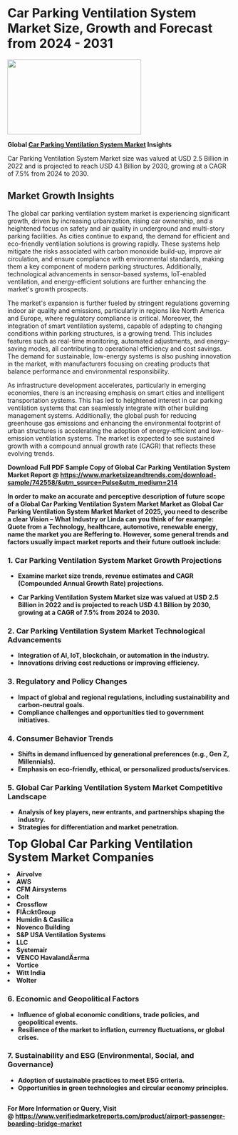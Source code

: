 <H1>Car Parking Ventilation System Market Size, Growth and Forecast from 2024 - 2031</H1><img class="aligncenter size-medium wp-image-584254" src="https://thirdeyenews.in/wp-content/uploads/2024/09/Global-Market-Research-300x168.jpeg" alt="" width="300" height="168" /><p><strong>Global&nbsp;<a href="https://www.marketsizeandtrends.com/download-sample/742558/&amp;utm_source=Pulse&amp;utm_medium=214">Car Parking Ventilation System Market</a> Insights</strong></p><p>Car Parking Ventilation System Market size was valued at USD 2.5 Billion in 2022 and is projected to reach USD 4.1 Billion by 2030, growing at a CAGR of 7.5% from 2024 to 2030.</p><p><h2>Market Growth Insights</h2> <p>The global car parking ventilation system market is experiencing significant growth, driven by increasing urbanization, rising car ownership, and a heightened focus on safety and air quality in underground and multi-story parking facilities. As cities continue to expand, the demand for efficient and eco-friendly ventilation solutions is growing rapidly. These systems help mitigate the risks associated with carbon monoxide build-up, improve air circulation, and ensure compliance with environmental standards, making them a key component of modern parking structures. Additionally, technological advancements in sensor-based systems, IoT-enabled ventilation, and energy-efficient solutions are further enhancing the market's growth prospects.</p> <p><strong></strong></p> <p>The market's expansion is further fueled by stringent regulations governing indoor air quality and emissions, particularly in regions like North America and Europe, where regulatory compliance is critical. Moreover, the integration of smart ventilation systems, capable of adapting to changing conditions within parking structures, is a growing trend. This includes features such as real-time monitoring, automated adjustments, and energy-saving modes, all contributing to operational efficiency and cost savings. The demand for sustainable, low-energy systems is also pushing innovation in the market, with manufacturers focusing on creating products that balance performance and environmental responsibility.</p> <p>As infrastructure development accelerates, particularly in emerging economies, there is an increasing emphasis on smart cities and intelligent transportation systems. This has led to heightened interest in car parking ventilation systems that can seamlessly integrate with other building management systems. Additionally, the global push for reducing greenhouse gas emissions and enhancing the environmental footprint of urban structures is accelerating the adoption of energy-efficient and low-emission ventilation systems. The market is expected to see sustained growth with a compound annual growth rate (CAGR) that reflects these evolving trends.</p> <p><strong></p><p><span class=""><strong>Download Full PDF Sample Copy of Global Car Parking Ventilation System Market Report</strong> @ <a href="https://www.marketsizeandtrends.com/download-sample/742558/&amp;utm_source=Pulse&amp;utm_medium=214" target="_blank">https://www.marketsizeandtrends.com/download-sample/742558/&amp;utm_source=Pulse&amp;utm_medium=214</a></span></p><p>In order to make an accurate and perceptive description of future scope of a Global&nbsp;Car Parking Ventilation System Market Market as Global&nbsp;Car Parking Ventilation System Market Market of 2025, you need to describe a clear Vision &ndash; What Industry or Linda can you think of for example: Quote from a Technology, healthcare, automotive, renewable energy, name the market you are Reffering to. However, some general trends and factors usually impact market reports and their future outlook include:</p><h3>1.&nbsp;<strong>Car Parking Ventilation System Market Growth Projections</strong></h3><ul><li>Examine market size trends, revenue estimates and CAGR (Compounded Annual Growth Rate) projections.</li><li><p>Car Parking Ventilation System Market size was valued at USD 2.5 Billion in 2022 and is projected to reach USD 4.1 Billion by 2030, growing at a CAGR of 7.5% from 2024 to 2030.</p></li></ul><h3>2.&nbsp;<strong>Car Parking Ventilation System Market Technological Advancements</strong></h3><ul><li>Integration of AI, IoT, blockchain, or automation in the industry.</li><li>Innovations driving cost reductions or improving efficiency.</li></ul><h3>3.&nbsp;<strong>Regulatory and Policy Changes</strong></h3><ul><li>Impact of global and regional regulations, including sustainability and carbon-neutral goals.</li><li>Compliance challenges and opportunities tied to government initiatives.</li></ul><h3>4.&nbsp;<strong>Consumer Behavior Trends</strong></h3><ul><li>Shifts in demand influenced by generational preferences (e.g., Gen Z, Millennials).</li><li>Emphasis on eco-friendly, ethical, or personalized products/services.</li></ul><h3>5.&nbsp;<strong>Global Car Parking Ventilation System Market Competitive Landscape</strong></h3><ul><li>Analysis of key players, new entrants, and partnerships shaping the industry.</li><li>Strategies for differentiation and market penetration.</li></ul><p data-pm-slice="1 1 []"><span style="color: inherit; font-family: inherit; font-size: 25px;">Top Global Car Parking Ventilation System Market Companies</span></p><div class="" data-test-id=""><p><li>Airvolve</li><li> AWS</li><li> CFM Airsystems</li><li> Colt</li><li> Crossflow</li><li> FlÃ¤ktGroup</li><li> Humidin & Casilica</li><li> Novenco Building</li><li> S&P USA Ventilation Systems</li><li> LLC</li><li> Systemair</li><li> VENCO HavalandÄ±rma</li><li> Vortice</li><li> Witt India</li><li> Wolter</li></p></div><h3>6.&nbsp;<strong>Economic and Geopolitical Factors</strong></h3><ul><li>Influence of global economic conditions, trade policies, and geopolitical events.</li><li>Resilience of the market to inflation, currency fluctuations, or global crises.</li></ul><h3>7.&nbsp;<strong>Sustainability and ESG (Environmental, Social, and Governance)</strong></h3><ul><li>Adoption of sustainable practices to meet ESG criteria.</li><li>Opportunities in green technologies and circular economy principles.</li></ul><h2><strong style="font-size: 14px;">For More Information or Query, Visit @&nbsp;</strong><a style="background-color: #ffffff; font-size: 14px;" href="https://www.marketsizeandtrends.com/report/car-parking-ventilation-system-market/" target="_blank">https://www.verifiedmarketreports.com/product/airport-passenger-boarding-bridge-market</a></h2>
